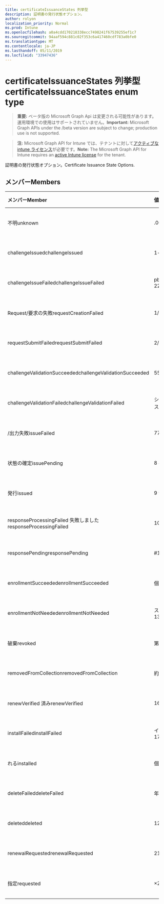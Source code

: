 ```yaml
---
title: certificateIssuanceStates 列挙型
description: 証明書の発行状態オプション。
author: rolyon
localization_priority: Normal
ms.prod: Intune
ms.openlocfilehash: a0a4cdd170218338ecc7498241f67539255ef1c7
ms.sourcegitcommit: 94aaf594c881c02f353c6a417460cdf783a0bfe0
ms.translationtype: MT
ms.contentlocale: ja-JP
ms.lasthandoff: 05/11/2019
ms.locfileid: "33947436"
---
```

# <a name="certificateissuancestates-enum-type"></a><span data-ttu-id="08986-103">certificateIssuanceStates 列挙型</span><span class="sxs-lookup"><span data-stu-id="08986-103">certificateIssuanceStates enum type</span></span>

> <span data-ttu-id="08986-104">**重要:** ベータ版の Microsoft Graph Api は変更される可能性があります。運用環境での使用はサポートされていません。</span><span class="sxs-lookup"><span data-stu-id="08986-104">**Important:** Microsoft Graph APIs under the /beta version are subject to change; production use is not supported.</span></span>

> <span data-ttu-id="08986-105">**注:** Microsoft Graph API for Intune では、テナントに対して[アクティブな intune ライセンス](https://go.microsoft.com/fwlink/?linkid=839381)が必要です。</span><span class="sxs-lookup"><span data-stu-id="08986-105">**Note:** The Microsoft Graph API for Intune requires an [active Intune license](https://go.microsoft.com/fwlink/?linkid=839381) for the tenant.</span></span>

<span data-ttu-id="08986-106">証明書の発行状態オプション。</span><span class="sxs-lookup"><span data-stu-id="08986-106">Certificate Issuance State Options.</span></span>

## <a name="members"></a><span data-ttu-id="08986-107">メンバー</span><span class="sxs-lookup"><span data-stu-id="08986-107">Members</span></span>
|<span data-ttu-id="08986-108">メンバー</span><span class="sxs-lookup"><span data-stu-id="08986-108">Member</span></span>|<span data-ttu-id="08986-109">値</span><span class="sxs-lookup"><span data-stu-id="08986-109">Value</span></span>|<span data-ttu-id="08986-110">説明</span><span class="sxs-lookup"><span data-stu-id="08986-110">Description</span></span>|
|:---|:---|:---|
|<span data-ttu-id="08986-111">不明</span><span class="sxs-lookup"><span data-stu-id="08986-111">unknown</span></span>|<span data-ttu-id="08986-112">.0</span><span class="sxs-lookup"><span data-stu-id="08986-112">0</span></span>|<span data-ttu-id="08986-113">まだ文書化されていません</span><span class="sxs-lookup"><span data-stu-id="08986-113">Not yet documented</span></span>|
|<span data-ttu-id="08986-114">challengeIssued</span><span class="sxs-lookup"><span data-stu-id="08986-114">challengeIssued</span></span>|<span data-ttu-id="08986-115">1-d</span><span class="sxs-lookup"><span data-stu-id="08986-115">1</span></span>|<span data-ttu-id="08986-116">まだ文書化されていません</span><span class="sxs-lookup"><span data-stu-id="08986-116">Not yet documented</span></span>|
|<span data-ttu-id="08986-117">challengeIssueFailed</span><span class="sxs-lookup"><span data-stu-id="08986-117">challengeIssueFailed</span></span>|<span data-ttu-id="08986-118">pbm-2</span><span class="sxs-lookup"><span data-stu-id="08986-118">2</span></span>|<span data-ttu-id="08986-119">まだ文書化されていません</span><span class="sxs-lookup"><span data-stu-id="08986-119">Not yet documented</span></span>|
|<span data-ttu-id="08986-120">Request/要求の失敗</span><span class="sxs-lookup"><span data-stu-id="08986-120">requestCreationFailed</span></span>|<span data-ttu-id="08986-121">1/3</span><span class="sxs-lookup"><span data-stu-id="08986-121">3</span></span>|<span data-ttu-id="08986-122">まだ文書化されていません</span><span class="sxs-lookup"><span data-stu-id="08986-122">Not yet documented</span></span>|
|<span data-ttu-id="08986-123">requestSubmitFailed</span><span class="sxs-lookup"><span data-stu-id="08986-123">requestSubmitFailed</span></span>|<span data-ttu-id="08986-124">2/4</span><span class="sxs-lookup"><span data-stu-id="08986-124">4</span></span>|<span data-ttu-id="08986-125">まだ文書化されていません</span><span class="sxs-lookup"><span data-stu-id="08986-125">Not yet documented</span></span>|
|<span data-ttu-id="08986-126">challengeValidationSucceeded</span><span class="sxs-lookup"><span data-stu-id="08986-126">challengeValidationSucceeded</span></span>|<span data-ttu-id="08986-127">5</span><span class="sxs-lookup"><span data-stu-id="08986-127">5</span></span>|<span data-ttu-id="08986-128">まだ文書化されていません</span><span class="sxs-lookup"><span data-stu-id="08986-128">Not yet documented</span></span>|
|<span data-ttu-id="08986-129">challengeValidationFailed</span><span class="sxs-lookup"><span data-stu-id="08986-129">challengeValidationFailed</span></span>|<span data-ttu-id="08986-130">シックス</span><span class="sxs-lookup"><span data-stu-id="08986-130">6</span></span>|<span data-ttu-id="08986-131">まだ文書化されていません</span><span class="sxs-lookup"><span data-stu-id="08986-131">Not yet documented</span></span>|
|<span data-ttu-id="08986-132">/出力失敗</span><span class="sxs-lookup"><span data-stu-id="08986-132">issueFailed</span></span>|<span data-ttu-id="08986-133">7</span><span class="sxs-lookup"><span data-stu-id="08986-133">7</span></span>|<span data-ttu-id="08986-134">まだ文書化されていません</span><span class="sxs-lookup"><span data-stu-id="08986-134">Not yet documented</span></span>|
|<span data-ttu-id="08986-135">状態の確定</span><span class="sxs-lookup"><span data-stu-id="08986-135">issuePending</span></span>|<span data-ttu-id="08986-136">8 </span><span class="sxs-lookup"><span data-stu-id="08986-136">8</span></span>|<span data-ttu-id="08986-137">まだ文書化されていません</span><span class="sxs-lookup"><span data-stu-id="08986-137">Not yet documented</span></span>|
|<span data-ttu-id="08986-138">発行</span><span class="sxs-lookup"><span data-stu-id="08986-138">issued</span></span>|<span data-ttu-id="08986-139">9 </span><span class="sxs-lookup"><span data-stu-id="08986-139">9</span></span>|<span data-ttu-id="08986-140">まだ文書化されていません</span><span class="sxs-lookup"><span data-stu-id="08986-140">Not yet documented</span></span>|
|<span data-ttu-id="08986-141">responseProcessingFailed 失敗しました</span><span class="sxs-lookup"><span data-stu-id="08986-141">responseProcessingFailed</span></span>|<span data-ttu-id="08986-142">10 </span><span class="sxs-lookup"><span data-stu-id="08986-142">10</span></span>|<span data-ttu-id="08986-143">まだ文書化されていません</span><span class="sxs-lookup"><span data-stu-id="08986-143">Not yet documented</span></span>|
|<span data-ttu-id="08986-144">responsePending</span><span class="sxs-lookup"><span data-stu-id="08986-144">responsePending</span></span>|<span data-ttu-id="08986-145">#</span><span class="sxs-lookup"><span data-stu-id="08986-145">11</span></span>|<span data-ttu-id="08986-146">まだ文書化されていません</span><span class="sxs-lookup"><span data-stu-id="08986-146">Not yet documented</span></span>|
|<span data-ttu-id="08986-147">enrollmentSucceeded</span><span class="sxs-lookup"><span data-stu-id="08986-147">enrollmentSucceeded</span></span>|<span data-ttu-id="08986-148">個</span><span class="sxs-lookup"><span data-stu-id="08986-148">12</span></span>|<span data-ttu-id="08986-149">まだ文書化されていません</span><span class="sxs-lookup"><span data-stu-id="08986-149">Not yet documented</span></span>|
|<span data-ttu-id="08986-150">enrollmentNotNeeded</span><span class="sxs-lookup"><span data-stu-id="08986-150">enrollmentNotNeeded</span></span>|<span data-ttu-id="08986-151">スリー</span><span class="sxs-lookup"><span data-stu-id="08986-151">13</span></span>|<span data-ttu-id="08986-152">まだ文書化されていません</span><span class="sxs-lookup"><span data-stu-id="08986-152">Not yet documented</span></span>|
|<span data-ttu-id="08986-153">破棄</span><span class="sxs-lookup"><span data-stu-id="08986-153">revoked</span></span>|<span data-ttu-id="08986-154">第</span><span class="sxs-lookup"><span data-stu-id="08986-154">14</span></span>|<span data-ttu-id="08986-155">まだ文書化されていません</span><span class="sxs-lookup"><span data-stu-id="08986-155">Not yet documented</span></span>|
|<span data-ttu-id="08986-156">removedFromCollection</span><span class="sxs-lookup"><span data-stu-id="08986-156">removedFromCollection</span></span>|<span data-ttu-id="08986-157">約</span><span class="sxs-lookup"><span data-stu-id="08986-157">15</span></span>|<span data-ttu-id="08986-158">まだ文書化されていません</span><span class="sxs-lookup"><span data-stu-id="08986-158">Not yet documented</span></span>|
|<span data-ttu-id="08986-159">renewVerified 済み</span><span class="sxs-lookup"><span data-stu-id="08986-159">renewVerified</span></span>|<span data-ttu-id="08986-160">16</span><span class="sxs-lookup"><span data-stu-id="08986-160">16</span></span>|<span data-ttu-id="08986-161">まだ文書化されていません</span><span class="sxs-lookup"><span data-stu-id="08986-161">Not yet documented</span></span>|
|<span data-ttu-id="08986-162">installFailed</span><span class="sxs-lookup"><span data-stu-id="08986-162">installFailed</span></span>|<span data-ttu-id="08986-163">インチ</span><span class="sxs-lookup"><span data-stu-id="08986-163">17</span></span>|<span data-ttu-id="08986-164">まだ文書化されていません</span><span class="sxs-lookup"><span data-stu-id="08986-164">Not yet documented</span></span>|
|<span data-ttu-id="08986-165">れる</span><span class="sxs-lookup"><span data-stu-id="08986-165">installed</span></span>|<span data-ttu-id="08986-166">個</span><span class="sxs-lookup"><span data-stu-id="08986-166">18</span></span>|<span data-ttu-id="08986-167">まだ文書化されていません</span><span class="sxs-lookup"><span data-stu-id="08986-167">Not yet documented</span></span>|
|<span data-ttu-id="08986-168">deleteFailed</span><span class="sxs-lookup"><span data-stu-id="08986-168">deleteFailed</span></span>|<span data-ttu-id="08986-169">年</span><span class="sxs-lookup"><span data-stu-id="08986-169">19</span></span>|<span data-ttu-id="08986-170">まだ文書化されていません</span><span class="sxs-lookup"><span data-stu-id="08986-170">Not yet documented</span></span>|
|<span data-ttu-id="08986-171">deleted</span><span class="sxs-lookup"><span data-stu-id="08986-171">deleted</span></span>|<span data-ttu-id="08986-172">1280</span><span class="sxs-lookup"><span data-stu-id="08986-172">20</span></span>|<span data-ttu-id="08986-173">まだ文書化されていません</span><span class="sxs-lookup"><span data-stu-id="08986-173">Not yet documented</span></span>|
|<span data-ttu-id="08986-174">renewalRequested</span><span class="sxs-lookup"><span data-stu-id="08986-174">renewalRequested</span></span>|<span data-ttu-id="08986-175">21</span><span class="sxs-lookup"><span data-stu-id="08986-175">21</span></span>|<span data-ttu-id="08986-176">まだ文書化されていません</span><span class="sxs-lookup"><span data-stu-id="08986-176">Not yet documented</span></span>|
|<span data-ttu-id="08986-177">指定</span><span class="sxs-lookup"><span data-stu-id="08986-177">requested</span></span>|<span data-ttu-id="08986-178">×</span><span class="sxs-lookup"><span data-stu-id="08986-178">22</span></span>|<span data-ttu-id="08986-179">まだ文書化されていません</span><span class="sxs-lookup"><span data-stu-id="08986-179">Not yet documented</span></span>|




